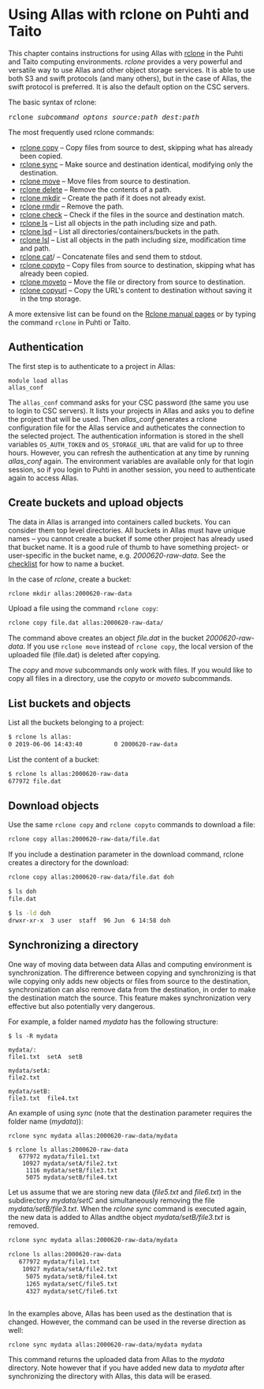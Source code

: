 # Using Allas with rclone on Puhti and Taito 

This chapter contains instructions for using Allas with [rclone](https://rclone.org/) in the Puhti and Taito computing environments. _rclone_ provides a very powerful and versatile way to use Allas and other object storage services. It is able to use both S3 and swift protocols (and many others), but in the case of Allas, the swift protocol is preferred. It is also the default option on the CSC servers.

The basic syntax of rclone:
<pre>
rclone <i>subcommand optons source:path dest:path</i> 
</pre>

The most frequently used rclone commands:

*    [rclone copy]( https://rclone.org/commands/rclone_copy/) – Copy files from source to dest, skipping what has already been copied.
*    [rclone sync](https://rclone.org/commands/rclone_sync/) – Make source and destination identical, modifying only the destination.
*    [rclone move](https://rclone.org/commands/rclone_move/) – Move files from source to destination.
*    [rclone delete](https://rclone.org/commands/rclone_delete/) – Remove the contents of a path.
*    [rclone mkdir](https://rclone.org/commands/rclone_mkdir/) – Create the path if it does not already exist.
*    [rclone rmdir](https://rclone.org/commands/rclone_rmdir/) – Remove the path.
*    [rclone check](https://rclone.org/commands/rclone_check/) – Check if the files in the source and destination match.
*    [rclone ls](https://rclone.org/commands/rclone_ls/) – List all objects in the path including size and path.
*    [rclone lsd](https://rclone.org/commands/rclone_lsd/) – List all directories/containers/buckets in the path.
*    [rclone lsl](https://rclone.org/commands/rclone_lsl/) – List all objects in the path including size, modification time and path.
*    [rclone cat](https://rclone.org/commands/rclone_cat)/ – Concatenate files and send them to stdout.
*    [rclone copyto](https://rclone.org/commands/rclone_copyto/) – Copy files from source to destination, skipping what has already been copied.
*    [rclone moveto](https://rclone.org/commands/rclone_moveto/) – Move the file or directory from source to destination.
*    [rclone copyurl](https://rclone.org/commands/rclone_copyurl/) – Copy the URL's content to destination without saving it in the tmp storage.

A more extensive list can be found on the [Rclone manual pages]( https://rclone.org/docs/) or by typing the command `rclone` in Puhti or  Taito.

## Authentication

The first step is to authenticate to a project in Allas:
```
module load allas
allas_conf
```

The `allas_conf` command asks for your CSC password (the same you use to login to CSC servers). It lists
your projects in Allas and asks you to define the project that will be used. Then _allas_conf_ generates a rclone configuration file for the Allas service and autheticates the connection to the selected project. The authentication information is stored in the shell variables `OS_AUTH_TOKEN` and `OS_STORAGE_URL` that are valid for up to three hours. However, you can refresh the authentication at any time by running _allas_conf_ again. The environment variables are available only for that login session, so if you login to Puhti in another session, you need to authenticate again to access Allas.

## Create buckets and upload objects

The data in Allas is arranged into containers called buckets. You can consider them top level directories. All buckets in Allas must have unique names – you cannot create a bucket if some other project has already used that bucket name. It is a good rule of thumb to have something project- or user-specific in the bucket name, e.g. _2000620-raw-data_. See the [checklist](../introduction.md#naming-buckets) for how to name a bucket.

In the case of _rclone_, create a bucket:
```bash
rclone mkdir allas:2000620-raw-data
```
Upload a file using the command ```rclone copy```:
```bash
rclone copy file.dat allas:2000620-raw-data/
```
The command above creates an object _file.dat_ in the bucket _2000620-raw-data_.
If you use `rclone move` instead of `rclone copy`, the local version of the uploaded file (file.dat)
is deleted after copying.

The _copy_ and _move_ subcommands only work with files. If you would like to copy all files in a directory, use the _copyto_ or _moveto_ subcommands.

## List buckets and objects

List all the buckets belonging to a project:
```bash
$ rclone ls allas:
0 2019-06-06 14:43:40         0 2000620-raw-data
```

List the content of a bucket: 
```bash
$ rclone ls allas:2000620-raw-data
677972 file.dat
```

## Download objects

Use the same `rclone copy` and `rclone copyto` commands to download a file:
```bash
rclone copy allas:2000620-raw-data/file.dat
```

If you include a destination parameter in the download command, rclone creates a directory for the download:
```bash
rclone copy allas:2000620-raw-data/file.dat doh
```

```bash
$ ls doh
file.dat
```

```bash
$ ls -ld doh
drwxr-xr-x  3 user  staff  96 Jun  6 14:58 doh
```

## Synchronizing a directory

One way of moving data between data Allas and computing environment is synchronization. The diffrerence between copying and synchronizing is that wile copying only adds new objects or files from source to the destination, synchronization can also remove data from the destination, in order to make the destination match the source. This feature makes synchronization very effective but also potentially very dangerous.

For example, a folder named _mydata_ has the following structure:
```
$ ls -R mydata

mydata/:
file1.txt  setA  setB

mydata/setA:
file2.txt

mydata/setB:
file3.txt  file4.txt
```

An example of using _sync_ (note that the destination parameter requires the folder name (_mydata_)):

```bash
rclone sync mydata allas:2000620-raw-data/mydata
```

```
$ rclone ls allas:2000620-raw-data
   677972 mydata/file1.txt
    10927 mydata/setA/file2.txt
     1116 mydata/setB/file3.txt
     5075 mydata/setB/file4.txt
```

Let us assume that we are storing new data (_file5.txt_ and _file6.txt_) in the subdirectory _mydata/setC_ and simultaneously removing the file _mydata/setB/file3.txt_. When the _rclone sync_ command is executed again, the new data is added to Allas andthe  object _mydata/setB/file3.txt_ is removed.

```bash
rclone sync mydata allas:2000620-raw-data/mydata

rclone ls allas:2000620-raw-data
   677972 mydata/file1.txt
    10927 mydata/setA/file2.txt
     5075 mydata/setB/file4.txt
     1265 mydata/setC/file5.txt
     4327 mydata/setC/file6.txt
     
```
In the examples above, Allas has been used as the destination that is changed. However, the command can be used in the reverse direction as well:
```text
rclone sync mydata allas:2000620-raw-data/mydata mydata
```
This command returns the uploaded data from Allas to the _mydata_ directory. Note however that if you have added new data to _mydata_ after synchronizing the directory with Allas, this data will be erased.
